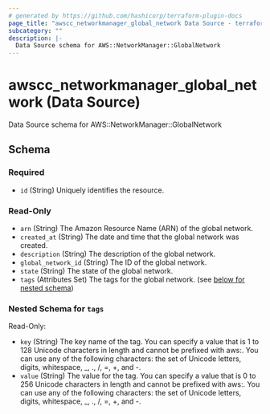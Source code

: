 ```yaml
---
# generated by https://github.com/hashicorp/terraform-plugin-docs
page_title: "awscc_networkmanager_global_network Data Source - terraform-provider-awscc"
subcategory: ""
description: |-
  Data Source schema for AWS::NetworkManager::GlobalNetwork
---
```


# awscc_networkmanager_global_network (Data Source)

Data Source schema for AWS::NetworkManager::GlobalNetwork



<!-- schema generated by tfplugindocs -->
## Schema

### Required

- `id` (String) Uniquely identifies the resource.

### Read-Only

- `arn` (String) The Amazon Resource Name (ARN) of the global network.
- `created_at` (String) The date and time that the global network was created.
- `description` (String) The description of the global network.
- `global_network_id` (String) The ID of the global network.
- `state` (String) The state of the global network.
- `tags` (Attributes Set) The tags for the global network. (see [below for nested schema](#nestedatt--tags))

<a id="nestedatt--tags"></a>
### Nested Schema for `tags`

Read-Only:

- `key` (String) The key name of the tag. You can specify a value that is 1 to 128 Unicode characters in length and cannot be prefixed with aws:. You can use any of the following characters: the set of Unicode letters, digits, whitespace, _, ., /, =, +, and -.
- `value` (String) The value for the tag. You can specify a value that is 0 to 256 Unicode characters in length and cannot be prefixed with aws:. You can use any of the following characters: the set of Unicode letters, digits, whitespace, _, ., /, =, +, and -.
